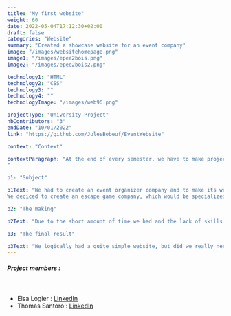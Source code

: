 ```yaml
---
title: "My first website"
weight: 60
date: 2022-05-04T17:12:30+02:00
draft: false
categories: "Website"
summary: "Created a showcase website for an event company"
image: "/images/websitehomepage.png"
image1: "/images/epee2bois.png"
image2: "/images/epee2bois2.png"

technology1: "HTML"
technology2: "CSS"
technology3: ""
technology4: ""
technologyImage: "/images/web96.png"

projectType: "University Project"
nbContributors: "3"
endDate: "10/01/2022"
link: "https://github.com/JulesBobeuf/EventWebsite"

context: "Context"

contextParagraph: "At the end of every semester, we have to make projects in groups to validate our skills. As we had HTML and CSS classes, we logically had to make a website. The project had to be made in groups of 3 and comported multiple tasks besides making the website. Unfortunately, one of my mates was quarantined due to Covid. Me and my other mate decided to split the work. I would focus on the website, while she would do all the other tasks we had.
"

p1: "Subject"

p1Text: "We had to create an event organizer company and to make its website. Logically i'll focus more on the HTML/CSS part as it was my job. Besides that, we had to evaluate nearby market, to find a company name, to draw the logo, to create a graphic chart and so on. 
We deciced to create an escape game company, which would be specialized in creating completely new escape game for the customers. We also decided to focus mainly in fantasy theme, as it is a fascinating thing to create escape games based on movies, books or on just our thoughts."

p2: "The making"

p2Text: "Due to the short amount of time we had and the lack of skills we owned, the website could not look as catchy as most of your favorite websites. We also did not learn anything JS nor PHP which limited our options. We had to do it fully in HMTL/CSS. Our website had most likely 2 designs : we had the homepage which was really different from the others. It needed to hit on customers's eyes and to convinced them to buy our product. We opted for a background picture and a few catchy sentences to present our other pages. On the other side, the other pages were quite simple, mainly being purple with text to communicate with our potential customers, while of course following our graphic chart. "

p3: "The final result"

p3Text: "We logically had a quite simple website, but did we really need more? We had 6 pages : The homepage, the contact form, the products page, the about us page and the price page. Our website was fully responsive and comported a navigation bar, a footer and obviously content. It was a really important project for me as it made me like programming website as it was an obscure world for me before. Thanks to my friends, I received many tips that made me improve a lot and which grew my HTML/CSS a few steps ahead. I am really proud of this first Computer science-related project, as I will for sure build more websites, whenever I will get the opportunity."
---
```

##### Project members :
&nbsp;
- Elsa Logier : [LinkedIn](https://www.linkedin.com/in/elsa-logier-2bb692254/)
- Thomas Santoro  : [LinkedIn](https://www.linkedin.com/in/thomas-santoro/)

